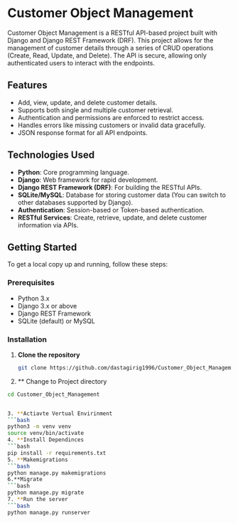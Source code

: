 # Customer Object Management

Customer Object Management is a RESTful API-based project built with Django and Django REST Framework (DRF). This project allows for the management of customer details through a series of CRUD operations (Create, Read, Update, and Delete). The API is secure, allowing only authenticated users to interact with the endpoints.

## Features

- Add, view, update, and delete customer details.
- Supports both single and multiple customer retrieval.
- Authentication and permissions are enforced to restrict access.
- Handles errors like missing customers or invalid data gracefully.
- JSON response format for all API endpoints.

## Technologies Used

- **Python**: Core programming language.
- **Django**: Web framework for rapid development.
- **Django REST Framework (DRF)**: For building the RESTful APIs.
- **SQLite/MySQL**: Database for storing customer data (You can switch to other databases supported by Django).
- **Authentication**: Session-based or Token-based authentication.
- **RESTful Services**: Create, retrieve, update, and delete customer information via APIs.

## Getting Started

To get a local copy up and running, follow these steps:

### Prerequisites

- Python 3.x
- Django 3.x or above
- Django REST Framework
- SQLite (default) or MySQL

### Installation

1. **Clone the repository**

   ```bash
   git clone https://github.com/dastagirig1996/Customer_Object_Management.git
2. ** Change to Project directory
```bash
cd Customer_Object_Management


3. **Actiavte Vertual Envirinment
```bash
python3 -m venv venv
source venv/bin/activate
4. **Install Dependinces
```bash
pip install -r requirements.txt
5. **Makemigrations
```bash
python manage.py makemigrations
6.**Migrate
```bash
python manage.py migrate
7. **Run the server
```bash
python manage.py runserver





